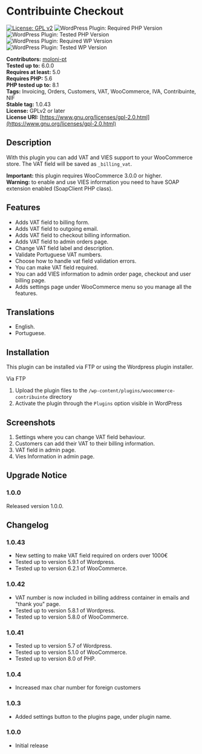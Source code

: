 # Contribuinte Checkout

[![License: GPL v2](https://img.shields.io/badge/License-GPL_v2-green.svg)](https://www.gnu.org/licenses/old-licenses/gpl-2.0.en.html)
![WordPress Plugin: Required PHP Version](https://img.shields.io/badge/php-%3E%3D5.6-blue)
![WordPress Plugin: Tested PHP Version](https://img.shields.io/badge/php-8.1%20tested-blue)
![WordPress Plugin: Required WP Version](https://img.shields.io/badge/WordPress-%3E%3D%205.0-orange)
![WordPress Plugin: Tested WP Version](https://img.shields.io/badge/WordPress-6.0%20tested-orange)

**Contributors:**       [moloni-pt](https://github.com/moloni-pt)  
**Tested up to:**       6.0.0  
**Requires at least:**  5.0  
**Requires PHP:**       5.6  
**PHP tested up to:**   8.1  
**Tags:**               Invoicing, Orders, Customers, VAT, WooCommerce, IVA, Contribuinte, NIF  
**Stable tag:**         1.0.43  
**License:**            GPLv2 or later    
**License URI:**        [https://www.gnu.org/licenses/gpl-2.0.html](https://www.gnu.org/licenses/gpl-2.0.html)  

## Description

With this plugin you can add VAT and VIES support to your WooCommerce store. The VAT field will be saved as `_billing_vat`.

**Important:** this plugin requires WooCommerce 3.0.0 or higher.  
**Warning:** to enable and use VIES information you need to have SOAP extension enabled (SoapClient PHP class).

## Features

* Adds VAT field to billing form.
* Adds VAT field to outgoing email.
* Adds VAT field to checkout billing information.
* Adds VAT field to admin orders page.
* Change VAT field label and description.
* Validate Portuguese VAT numbers.
* Choose how to handle vat field validation errors.
* You can make VAT field required.
* You can add VIES information to admin order page, checkout and user billing page.
* Adds settings page under WooCommerce menu so you manage all the features.

## Translations

* English.
* Portuguese.

## Installation
This plugin can be installed via FTP or using the Wordpress plugin installer.

Via FTP
1. Upload the plugin files to the `/wp-content/plugins/woocommerce-contribuinte` directory
2. Activate the plugin through the `Plugins` option visible in WordPress

## Screenshots
1. Settings where you can change VAT field behaviour.
2. Customers can add their VAT to their billing information.
3. VAT field in admin page.
4. Vies Information in admin page.

## Upgrade Notice
### 1.0.0
Released version 1.0.0.

## Changelog
### 1.0.43
* New setting to make VAT field required on orders over 1000€
* Tested up to version 5.9.1 of Wordpress.
* Tested up to version 6.2.1 of WooCommerce.

### 1.0.42
* VAT number is now included in billing address container in emails and "thank you" page.
* Tested up to version 5.8.1 of Wordpress.
* Tested up to version 5.8.0 of WooCommerce.

### 1.0.41
* Tested up to version 5.7 of Wordpress.
* Tested up to version 5.1.0 of WooCommerce.
* Tested up to version 8.0 of PHP.

### 1.0.4
* Increased max char number for foreign customers

### 1.0.3
* Added settings button to the plugins page, under plugin name.

### 1.0.0
* Initial release
